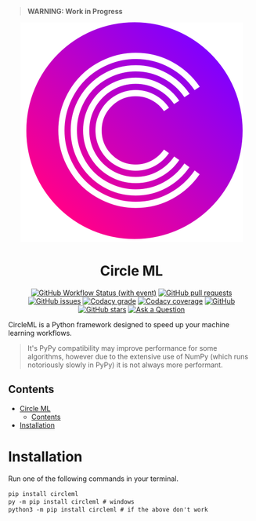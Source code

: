 > **WARNING: Work in Progress**
<div align="center">

![CircleML Logo](assets/logo.svg)

# Circle ML

[![GitHub Workflow Status (with event)](https://img.shields.io/github/actions/workflow/status/tetrahedronai/circle/tests.yml?style=for-the-badge)](https://github.com/TetrahedronAI/circle/actions/)
[![GitHub pull requests](https://img.shields.io/github/issues-pr/tetrahedronai/circle?style=for-the-badge)](https://github.com/TetrahedronAI/circle/pulls)
[![GitHub issues](https://img.shields.io/github/issues/tetrahedronai/circle?style=for-the-badge)](https://github.com/TetrahedronAI/circle/issues)
[![Codacy grade](https://img.shields.io/codacy/grade/81d90174a73440b2910a64b2b4794535?style=for-the-badge)](https://app.codacy.com/gh/TetrahedronAI/circle/dashboard)
[![Codacy coverage](https://img.shields.io/codacy/coverage/81d90174a73440b2910a64b2b4794535?style=for-the-badge)](https://app.codacy.com/gh/TetrahedronAI/circle/coverage/dashboard)
[![GitHub](https://img.shields.io/github/license/tetrahedronai/circle?style=for-the-badge)](https://github.com/TetrahedronAI/circle/blob/master/LICENSE)
[![GitHub stars](https://img.shields.io/github/stars/tetrahedronai/circle?style=for-the-badge)](https://github.com/TetrahedronAI/circle/stargazers)
[![Ask a Question](https://img.shields.io/badge/Chat-Github_Discussions-8000FF?style=for-the-badge)](https://github.com/TetrahedronAI/circle/discussions)

</div>

CircleML is a Python framework designed to speed up your machine learning workflows.

> It's PyPy compatibility may improve performance for some algorithms, however due to the extensive use of NumPy (which runs notoriously slowly in PyPy) it is not always more performant.

## Contents
- [Circle ML](#circle-ml)
  - [Contents](#contents)
- [Installation](#installation)

# Installation

Run one of the following commands in your terminal.

```shell
pip install circleml
py -m pip install circleml # windows
python3 -m pip install circleml # if the above don't work
```
